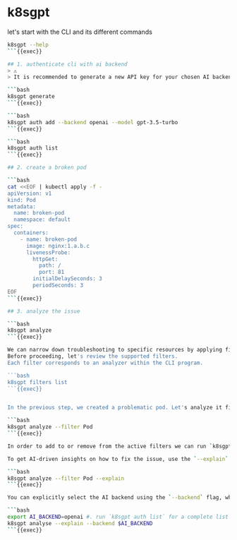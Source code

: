 # k8sgpt

let's start with the CLI and its different commands

```bash
k8sgpt --help
```{{exec}}

## 1. authenticate cli with ai backend 
> ⚠️
> It is recommended to generate a new API key for your chosen AI backend and deactivating or deleting it immediately after completing the lab. This ensures better security.

```bash
k8sgpt generate
```{{exec}}

```bash
k8sgpt auth add --backend openai --model gpt-3.5-turbo
```{{exec}}

```bash
k8sgpt auth list
```{{exec}}

## 2. create a broken pod

```bash
cat <<EOF | kubectl apply -f -
apiVersion: v1
kind: Pod
metadata:
  name: broken-pod
  namespace: default
spec:
  containers:
    - name: broken-pod
      image: nginx:1.a.b.c
      livenessProbe:
        httpGet:
          path: /
          port: 81
        initialDelaySeconds: 3
        periodSeconds: 3
EOF
```{{exec}}

## 3. analyze the issue

```bash
k8sgpt analyze
```{{exec}}

We can narrow down troubleshooting to specific resources by applying filters.
Before proceeding, let's review the supported filters.
Each filter corresponds to an analyzer within the CLI program.

```bash
k8sgpt filters list
```{{exec}}


In the previous step, we created a problematic pod. Let's analyze it first:  

```bash
k8sgpt analyze --filter Pod
```{{exec}}

In order to add to or remove from the active filters we can run `k8sgpt filters add` or `k8sgpt filters remove` commands.

To get AI-driven insights on how to fix the issue, use the `--explain` flag. This sends the error to the AI backend for further analysis:  

```bash
k8sgpt analyze --filter Pod --explain
```{{exec}}  

You can explicitly select the AI backend using the `--backend` flag, which is useful if you are authenticated with multiple backends.

```bash
export AI_BACKEND=openai #. run `k8sgpt auth list` for a complete list of available ai backends
k8sgpt analyse --explain --backend $AI_BACKEND
```{{exec}}
